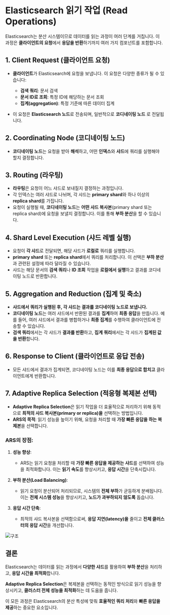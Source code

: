 # Elasticsearch 읽기 작업 (Read Operations)

Elasticsearch는 분산 시스템이므로 데이터를 읽는 과정이 여러 단계를 거칩니다. 이 과정은 **클라이언트의 요청**에서 **응답을 반환**하기까지 여러 가지 컴포넌트를 포함합니다.

## 1. Client Request (클라이언트 요청)

- **클라이언트**가 Elasticsearch에 요청을 보냅니다. 이 요청은 다양한 종류가 될 수 있습니다:
  - **검색 쿼리**: 문서 검색
  - **문서 ID로 조회**: 특정 ID에 해당하는 문서 조회
  - **집계(aggregation)**: 특정 기준에 따른 데이터 집계

- 이 요청은 **Elasticsearch 노드**로 전송되며, 일반적으로 **코디네이팅 노드**                   로 전달됩니다.

## 2. Coordinating Node (코디네이팅 노드)

- **코디네이팅 노드**는 요청을 받아 **해석**하고, 어떤 **인덱스**와 **샤드**에 쿼리를 실행해야 할지 결정합니다.

## 3. Routing (라우팅)

- **라우팅**은 요청이 어느 샤드로 보내질지 결정하는 과정입니다.
- 각 인덱스는 여러 샤드로 나뉘며, 각 샤드는 **primary shard**와 하나 이상의 **replica shard**를 가집니다.
- 요청이 실행될 때, **코디네이팅 노드**는 **어떤 샤드 복사본**(primary shard 또는 replica shard)에 요청을 보낼지 결정합니다. 이를 통해 **부하 분산**을 할 수 있습니다.

## 4. Shard Level Execution (샤드 레벨 실행)

- 요청이 **각 샤드**로 전달되면, 해당 샤드가 **로컬로** 쿼리를 실행합니다.
- **primary shard** 또는 **replica shard**에서 쿼리를
 처리합니다. 이 선택은 **부하 분산**과 관련된 설정에 따라 달라질 수 있습니다.
- 샤드는 해당 문서의 **검색 쿼리**나 **ID 조회** 작업을 **로컬에서 실행**하고 결과를 코디네이팅 노드로 반환합니다.

## 5. Aggregation and Reduction (집계 및 축소)

- **샤드에서 쿼리가 실행된 후, 각 샤드는 결과를 코디네이팅 노드로 보냅니다.**
- **코디네이팅 노드**는 여러 샤드에서 반환된 결과를 **집계**하여 **최종 응답**을 만듭니다. 예를 들어, 여러 샤드에서 결과를 병합하거나 **최종 집계**를 수행하여 클라이언트에 전송할 수 있습니다.
- **검색 쿼리**에서는 각 샤드가 **결과를 반환**하고, **집계 쿼리**에서는 각 샤드가 **집계된 값을 반환**합니다.

## 6. Response to Client (클라이언트로 응답 전송)

- 모든 샤드에서 결과가 집계되면, 코디네이팅 노드는 이를 **최종 응답으로 합치고** 클라이언트에게 반환합니다.

## 7. Adaptive Replica Selection (적응형 복제본 선택)

- **Adaptive Replica Selection**은 읽기 작업을 더 효율적으로 처리하기 위해 동적으로 **최적의 샤드 복사본(primary or replica)을** 선택하는 방법입니다.
- **ARS의 목적**: 읽기 성능을 높이기 위해, 요청을 처리할 때 **가장 빠른 응답을 하는 복제본**을 선택합니다.

### ARS의 장점:

1. **성능 향상**:
   - ARS는 읽기 요청을 처리할 때 **가장 빠른 응답을 제공하는 샤드**를 선택하여 성능을 최적화합니다. 이는 **읽기 속도**를 향상시키고, **응답 시간**을 단축시킵니다.

2. **부하 분산(Load Balancing)**:
   - 읽기 요청이 분산되어 처리되므로, 시스템의 **전체 부하**가 균등하게 분배됩니다. 이는 **전체 시스템 성능**을 향상시키고, **노드가 과부하되지 않도록** 돕습니다.

3. **응답 시간 단축**:
   - 최적의 샤드 복사본을 선택함으로써, **응답 지연(latency)을** 줄이고 **전체 클러스터의 응답 시간**을 개선합니다.

![구조](https://file.notion.so/f/f/87d240b6-b6a0-4d94-b759-5a1349dc8070/8f61908e-b789-4ae4-bd97-4123953fd146/%E1%84%89%E1%85%B3%E1%84%8F%E1%85%B3%E1%84%85%E1%85%B5%E1%86%AB%E1%84%89%E1%85%A3%E1%86%BA_2025-04-14_%E1%84%8B%E1%85%A9%E1%84%92%E1%85%AE_2.30.41.png?table=block&id=1d5d933d-39cc-809f-9fa8-ebe351821ae8&spaceId=87d240b6-b6a0-4d94-b759-5a1349dc8070&expirationTimestamp=1745416800000&signature=1SPfxYkOKuvQFB4HWimHGSc0rwMuOIBGEEZKKVrMj_Q&downloadName=%E1%84%89%E1%85%B3%E1%84%8F%E1%85%B3%E1%84%85%E1%85%B5%E1%86%AB%E1%84%89%E1%85%A3%E1%86%BA+2025-04-14+%E1%84%8B%E1%85%A9%E1%84%92%E1%85%AE+2.30.41.png)

## 결론

Elasticsearch는 데이터를 읽는 과정에서 **다양한 샤드**를 활용하여 **부하 분산**을 처리하고, **응답 시간을 최적화**합니다.

**Adaptive Replica Selection**은 복제본을 선택하는 동적인 방식으로 읽기 성능을 향상시키고, **클러스터 전체 성능을 최적화**하는 데 도움을 줍니다.

이 모든 과정은 Elasticsearch의 분산 특성에 맞춰 **효율적인 쿼리 처리**와 **빠른 응답을 제공**하는 중요한 요소입니다.
